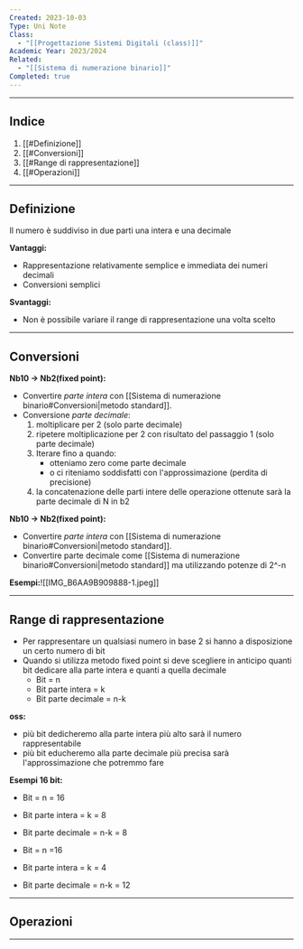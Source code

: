 ```yaml
---
Created: 2023-10-03
Type: Uni Note
Class:
  - "[[Progettazione Sistemi Digitali (class)]]"
Academic Year: 2023/2024
Related:
  - "[[Sistema di numerazione binario]]"
Completed: true
---
```

---
## Indice
1. [[#Definizione]]
2. [[#Conversioni]]
3. [[#Range di rappresentazione]]
4. [[#Operazioni]]

---
## Definizione
Il numero è suddiviso in due parti una intera e una decimale

**Vantaggi:**
- Rappresentazione relativamente semplice e immediata dei numeri decimali
- Conversioni semplici

**Svantaggi:**
- Non è possibile variare il range di rappresentazione una volta scelto

---
## Conversioni

**Nb10 -> Nb2(fixed point):**
- Convertire *parte intera* con [[Sistema di numerazione binario#Conversioni|metodo standard]].
- Conversione *parte decimale*:
	1. moltiplicare per 2 (solo parte decimale)
	2. ripetere moltiplicazione per 2 con risultato del passaggio 1 (solo parte decimale)
	3. Iterare fino a quando:
		- otteniamo zero come parte decimale
		- o ci riteniamo soddisfatti con l'approssimazione (perdita di precisione)
	4. la concatenazione delle parti intere delle operazione ottenute sarà la parte decimale di N in b2

**Nb10 -> Nb2(fixed point):**
- Convertire *parte intera* con [[Sistema di numerazione binario#Conversioni|metodo standard]].
- Convertire parte decimale come [[Sistema di numerazione binario#Conversioni|metodo standard]] ma utilizzando potenze di 2^-n

**Esempi:**![[IMG_B6AA9B909888-1.jpeg]]

---
## Range di rappresentazione
- Per rappresentare un qualsiasi numero in base 2 si hanno a disposizione un certo numero di bit
- Quando si utilizza metodo fixed point si deve scegliere in anticipo quanti bit dedicare alla parte intera e quanti a quella decimale
	- Bit = n
	- Bit parte intera = k
	- Bit parte decimale = n-k

**oss:** 
- più bit dedicheremo alla parte intera più alto sarà il numero rappresentabile
- più bit educheremo alla parte decimale più precisa sarà l'approssimazione che potremmo fare

**Esempi 16 bit:**
- Bit = n = 16
- Bit parte intera = k = 8
- Bit parte decimale = n-k = 8

- Bit = n =16
- Bit parte intera = k = 4
- Bit parte decimale = n-k = 12

---
## Operazioni


---